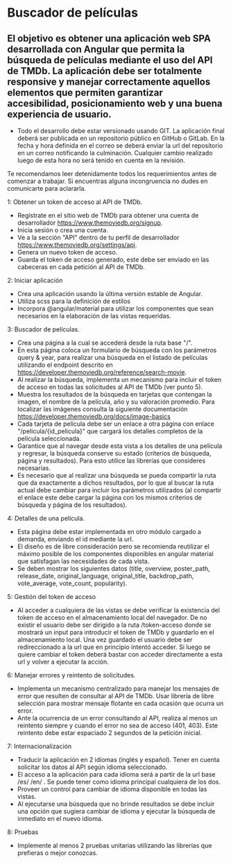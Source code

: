# Buscador de películas

## El objetivo es obtener una aplicación web SPA desarrollada con Angular que permita la búsqueda de películas mediante el uso del API de TMDb. La aplicación debe ser totalmente responsive y manejar correctamente aquellos elementos que permiten garantizar accesibilidad, posicionamiento web y una buena experiencia de usuario.

* Todo el desarrollo debe estar versionado usando GIT. La aplicación final deberá ser publicada en un repositorio público en GitHub o GitLab. En la fecha y hora definida en el correo se deberá enviar la url del repositorio en un correo notificando la culminación. Cualquier cambio realizado luego de esta hora no será tenido en cuenta en la revisión.

Te recomendamos leer detenidamente todos los requerimientos antes de comenzar a trabajar. Si encuentras alguna incongruencia no dudes en comunicarte para aclararla.


1: Obtener un token de acceso al API de TMDb.

- Regístrate en el sitio web de TMDb para obtener una cuenta de desarrollador https://www.themoviedb.org/signup.
- Inicia sesión o crea una cuenta.
- Ve a la sección "API" dentro de tu perfil de desarrollador https://www.themoviedb.org/settings/api.
- Genera un nuevo token de acceso.
- Guarda el token de acceso generado, este debe ser enviado en las cabeceras en cada petición al API de TMDb.


2: Iniciar aplicación

- Crea una aplicación usando la última versión estable de Angular.
- Utiliza scss para la definición de estilos
- Incorpora @angular/material para utilizar los componentes que sean necesarios en la elaboración de las vistas requeridas.


3: Buscador de películas.

- Crea una página a la cual se accederá desde la ruta base "/".
- En esta página coloca un formulario de búsqueda con los parámetros query & year, para realizar una búsqueda en el listado de películas utilizando el endpoint descrito en https://developer.themoviedb.org/reference/search-movie.
- Al realizar la búsqueda, implementa un mecanismo para incluir el token de acceso en todas las solicitudes al API de TMDb (ver punto 5).
- Muestra los resultados de la búsqueda en tarjetas que contengan la imagen, el nombre de la película, año y su valoración promedio. Para localizar las imágenes consulta la siguiente documentación https://developer.themoviedb.org/docs/image-basics
- Cada tarjeta de película debe ser un enlace a otra página con enlace "/pelicula/{id_pelicula}" que cargará los detalles completos de la película seleccionada.
- Garantice que al navegar desde esta vista a los detalles de una película y regresar, la búsqueda conserve su estado (criterios de búsqueda, página y resultados). Para esto utilice las librerías que consideres necesarias.
- Es necesario que al realizar una búsqueda se pueda compartir la ruta que da exactamente a dichos resultados, por lo que al buscar la ruta actual debe cambiar para incluir los parámetros utilizados (al compartir el enlace este debe cargar la página con los mismos criterios de búsqueda y página de los resultados).


4: Detalles de una película.

- Esta página debe estar implementada en otro módulo cargado a demanda, enviando el id mediante la url.
- El diseño es de libre consideración pero se recomienda reutilizar el máximo posible de los componentes disponibles en angular material que satisfagan las necesidades de cada vista.
- Se deben mostrar los siguientes datos (title, overview, poster_path, release_date, original_language, original_title, backdrop_path, vote_average, vote_count, popularity).


5: Gestión del token de acceso

- Al acceder a cualquiera de las vistas se debe verificar la existencia del token de acceso en el almacenamiento local del navegador. De no existir el usuario debe ser dirigido a la ruta /token-acceso donde se mostrará un input para introducir el token de TMDb y guardarlo en el almacenamiento local. Una vez guardado el usuario debe ser redireccionado a la url que en principio intentó acceder. Si luego se quiere cambiar el token deberá bastar con acceder directamente a esta url y volver a ejecutar la acción.


6: Manejar errores y reintento de solicitudes.

- Implementa un mecanismo centralizado para manejar los mensajes de error que resulten de consultar al API de TMDb. Usar librería de libre selección para mostrar mensaje flotante en cada ocasión que ocurra un error.
- Ante la ocurrencia de un error consultando al API, realiza al menos un reintento siempre y cuando el error no sea de acceso (401, 403). Este reintento debe estar espaciado 2 segundos de la petición inicial.


7: Internacionalización

- Traducir la aplicación en 2 idiomas (inglés y español). Tener en cuenta solicitar los datos al API según idioma seleccionado.
- El acceso a la aplicación para cada idioma será a partir de la url base /es/  /en/ . Se puede tener como idioma principal cualquiera de los dos.
- Proveer un control para cambiar de idioma disponible en todas las vistas.
- Al ejecutarse una búsqueda que no brinde resultados se debe incluir una opción que sugiera cambiar de idioma y ejecutar la búsqueda de inmediato en el nuevo idioma.


8: Pruebas

- Implemente al menos 2 pruebas unitarias utilizando las librerías que prefieras o mejor conozcas.
